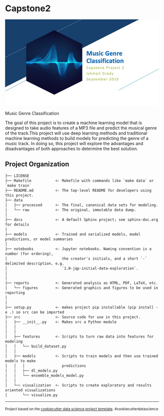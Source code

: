 Capstone2
==============================

![alt text](https://github.com/ishareef7/Springboard/blob/master/Capstone2/reports/figures/Capstone2_FinalPresentation_title.jpg "Music Genre Classification")

Music Genre Classification

The goal of this project is to create a machine learning model that is designed to take audio features of a MP3 file and predict the musical genre of the track.This project will use deep learning methods and traditional machine learning methods to build models for predicting the genre of a music track. In doing so, this project will explore the advantages and disadvantages of both approaches to determine the best solution.

Project Organization
------------

    ├── LICENSE
    ├── Makefile           <- Makefile with commands like `make data` or `make train`
    ├── README.md          <- The top-level README for developers using this project.
    ├── data
    │   ├── processed      <- The final, canonical data sets for modeling.
    │   └── raw            <- The original, immutable data dump.
    │
    ├── docs               <- A default Sphinx project; see sphinx-doc.org for details
    │
    ├── models             <- Trained and serialized models, model predictions, or model summaries
    │
    ├── notebooks          <- Jupyter notebooks. Naming convention is a number (for ordering),
    │                         the creator's initials, and a short `-` delimited description, e.g.
    │                         `1.0-jqp-initial-data-exploration`.
    │
    │
    ├── reports            <- Generated analysis as HTML, PDF, LaTeX, etc.
    │   └── figures        <- Generated graphics and figures to be used in reporting
    │
    │
    ├── setup.py           <- makes project pip installable (pip install -e .) so src can be imported
    ├── src                <- Source code for use in this project.
    │   ├── __init__.py    <- Makes src a Python module
    │   │
    │   │
    │   ├── features       <- Scripts to turn raw data into features for modeling
    │   │   └── build_dataset.py
    │   │
    │   ├── models         <- Scripts to train models and then use trained models to make
    │   │   │                 predictions
    │   │   ├── dl_models.py
    │   │   └── ensemble_models_model.py
    │   │
    │   └── visualization  <- Scripts to create exploratory and results oriented visualizations
    │       └── visualize.py



--------

<p><small>Project based on the <a target="_blank" href="https://drivendata.github.io/cookiecutter-data-science/">cookiecutter data science project template</a>. #cookiecutterdatascience</small></p>
